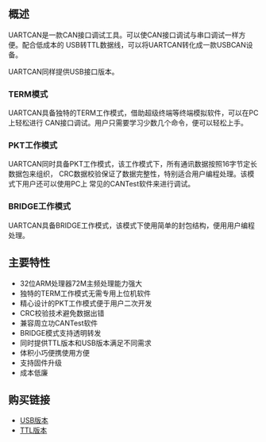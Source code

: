 ## 概述
UARTCAN是一款CAN接口调试工具。可以使CAN接口调试与串口调试一样方便。配合低成本的
USB转TTL数据线，可以将UARTCAN转化成一款USBCAN设备。

UARTCAN同样提供USB接口版本。

### TERM模式
UARTCAN具备独特的TERM工作模式，借助超级终端等终端模拟软件，可以在PC上轻松进行
CAN接口调试。用户只需要学习少数几个命令，便可以轻松上手。

### PKT工作模式
UARTCAN同时具备PKT工作模式，该工作模式下，所有通讯数据按照16字节定长数据包来组织，
CRC数据校验保证了数据完整性，特别适合用户编程处理。该模式下用户还可以使用PC上
常见的CANTest软件来进行调试。

### BRIDGE工作模式
UARTCAN具备BRIDGE工作模式，该模式下使用简单的封包结构，便用用户编程处理。

## 主要特性
- 32位ARM处理器72M主频处理能力强大
- 独特的TERM工作模式无需专用上位机软件
- 精心设计的PKT工作模式便于用户二次开发
- CRC校验技术避免数据出错
- 兼容周立功CANTest软件
- BRIDGE模式支持透明转发
- 同时提供TTL版本和USB版本满足不同需求
- 体积小巧便携使用方便
- 支持固件升级
- 成本低廉

## 购买链接
- [USB版本](https://item.taobao.com/item.htm?spm=a1z10.1-c.w4004-9102396040.29.7db0abad4tIeu4&id=531094225355)
- [TTL版本](https://item.taobao.com/item.htm?spm=a1z10.5-c.w4002-9102396035.21.602f430flFQ0SU&id=531124016757)